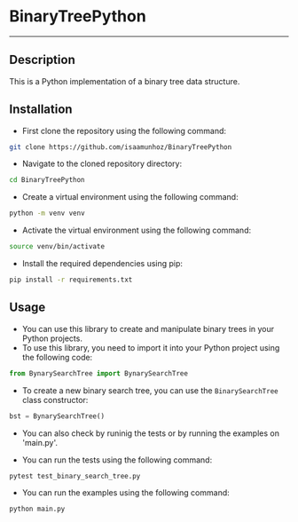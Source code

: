 # BinaryTreePython
---

## Description
This is a Python implementation of a binary tree data structure.

## Installation

- First clone the repository using the following command:
```bash
git clone https://github.com/isaamunhoz/BinaryTreePython
```
- Navigate to the cloned repository directory:
```bash
cd BinaryTreePython
```
- Create a virtual environment using the following command:
```bash
python -m venv venv
```
- Activate the virtual environment using the following command:
```bash
source venv/bin/activate
```

- Install the required dependencies using pip:
```bash
pip install -r requirements.txt
```

## Usage

- You can use this library to create and manipulate binary trees in your Python projects.
- To use this library, you need to import it into your Python project using the following code:
```python
from BynarySearchTree import BynarySearchTree
```
- To create a new binary search tree, you can use the `BinarySearchTree` class constructor:
```python
bst = BynarySearchTree()
```
- You can also check by runinig the tests or by running the examples on 'main.py'.

- You can run the tests using the following command:
```bash
pytest test_binary_search_tree.py
```

- You can run the examples using the following command:
```bash
python main.py
```
